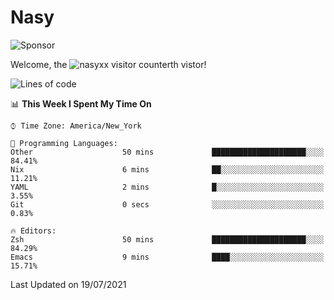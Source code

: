 # Nasy

<!--
<p align="center">
<img height="200" src="https://github-readme-stats.vercel.app/api?username=nasyxx&count_private=true&show_icons=true&theme=dracula&include_all_commits=true"/>
<img height="200" src="https://github-readme-stats.vercel.app/api/top-langs/?username=nasyxx&theme=dracula&hide=html,jupyter+notebook&count_private=true&show_icons=true"/>
</p>

  
----------------
-->

![Sponsor](https://img.shields.io/static/v1.svg?label=Sponsor&message=%E2%9D%A4&logo=GitHub&style=flat&color=pink)
 
Welcome, the ![nasyxx visitor counter](https://count.getloli.com/get/@nasyxx?theme=rule34)th vistor!
 
<!--START_SECTION:waka-->
![Lines of code](https://img.shields.io/badge/From%20Hello%20World%20I%27ve%20Written-5.4%20million%20lines%20of%20code-blue)

📊 **This Week I Spent My Time On** 

```text
⌚︎ Time Zone: America/New_York

💬 Programming Languages: 
Other                    50 mins             █████████████████████░░░░   84.41% 
Nix                      6 mins              ██░░░░░░░░░░░░░░░░░░░░░░░   11.21% 
YAML                     2 mins              █░░░░░░░░░░░░░░░░░░░░░░░░   3.55% 
Git                      0 secs              ░░░░░░░░░░░░░░░░░░░░░░░░░   0.83%

🔥 Editors: 
Zsh                      50 mins             █████████████████████░░░░   84.29% 
Emacs                    9 mins              ████░░░░░░░░░░░░░░░░░░░░░   15.71%

```


 Last Updated on 19/07/2021
<!--END_SECTION:waka-->

<!-- ![visitors](https://visitor-badge.laobi.icu/badge?page_id=nasyxx.nasyxx) -->
